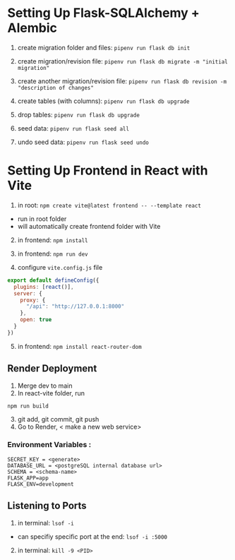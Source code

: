 # Setting Up Flask-SQLAlchemy + Alembic

1. create migration folder and files: ```pipenv run flask db init```

2. create migration/revision file: ```pipenv run flask db migrate -m "initial migration"```

3. create another migration/revision file: ```pipenv run flask db revision -m "description of changes"```

4. create tables (with columns): ```pipenv run flask db upgrade```

5. drop tables: ```pipenv run flask db upgrade```

6. seed data: ```pipenv run flask seed all```

7. undo seed data: ```pipenv run flask seed undo```


# Setting Up Frontend in React with Vite

1. in root: ```npm create vite@latest frontend -- --template react```
  - run in root folder
  - will automatically create frontend folder with Vite

2. in frontend: ```npm install```

3. in frontend: ```npm run dev```

4. configure ```vite.config.js``` file
```js
export default defineConfig({
  plugins: [react()],
  server: {
    proxy: {
      "/api": "http://127.0.0.1:8000"
    },
    open: true
  }
})
```

5. in frontend: ```npm install react-router-dom```

## Render Deployment
1. Merge dev to main
2. In react-vite folder, run
```
npm run build
```
3. git add, git commit, git push
4. Go to Render, < make a new web service>
### Environment Variables :
```
SECRET_KEY = <generate>
DATABASE_URL = <postgreSQL internal database url>
SCHEMA = <schema-name>
FLASK_APP=app
FLASK_ENV=development
```


## Listening to Ports

1. in terminal: ```lsof -i```
  - can specifiy specific port at the end: ```lsof -i :5000```

2. in terminal: ```kill -9 <PID>```
